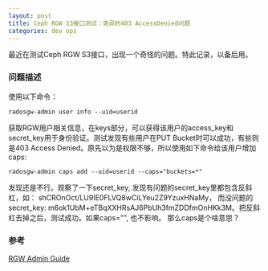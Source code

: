 ```yaml
---
layout: post
title: Ceph RGW S3接口测试：诡异的403 AccessDenied问题
categories: dev ops 
---
```


最近在测试Ceph RGW S3接口，出现一个奇怪的问题。特此记录，以备后用。

### 问题描述
使用以下命令：
```
radosgw-admin user info --uid=userid
```
获取RGW用户相关信息，在keys部分，可以获得该用户的access_key和secret_key用于身份验证。测试发现有些用户在PUT Bucket时可以成功，有些则是403 Access Denied。原先以为是权限不够，所以使用如下命令给该用户增加caps:
```
radosgw-admin caps add --uid=userid --caps="buckets=*"
```
发现还是不行。观察了一下secret_key, 发现有问题的secret_key里都包含反斜杠，如： shCROnOct\/LU9IE0FLVQ8wCiLYeu2Z9YzuxHNaMy， 而没问题的secret_key: m6ok1UbM+eTBqXXHRsAJ6PbUh3fmZDDfmOnHKk3M。把反斜杠去掉之后，测试成功。如果caps="", 也不影响。 那么caps是个啥意思？


### 参考
[RGW Admin Guide](http://docs.ceph.com/docs/master/radosgw/admin/)

